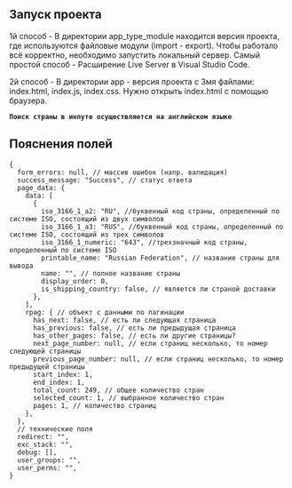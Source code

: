 ## Запуск проекта

1й способ - В директории app_type_module находится версия проекта, где используются файловые модули (import - export). Чтобы работало всё корректно, необходимо запустить локальный сервер. Самый простой способ - Расширение Live Server в Visual Studio Code.

2й способ - В директории app - версия проекта c 3мя файлами: index.html, index.js, index.css. Нужно открыть index.html с помощью браузера.

**`Поиск страны в инпуте осуществляется на английском языке`**

## Пояснения полей

```
{
  form_errors: null, // массив ошибок (напр. валидация)
  success_message: "Success", // статус ответа
  page_data: {
    data: [
      {
        iso_3166_1_a2: "RU", //буквенный код страны, определенный по системе ISO, состоящий из двух символов
        iso_3166_1_a3: "RUS", //буквенный код страны, определенный по системе ISO, состоящий из трех символов
        iso_3166_1_numeric: "643", //трехзначный код страны, определенный по системе ISO
        printable_name: "Russian Federation", // название страны для вывода
        name: "", // полное название страны
        display_order: 0,
        is_shipping_country: false, // является ли страной доставки
      },
    ],
    rpag: { // объект с данными по пагинации
      has_next: false, // есть ли следующая страница
      has_previous: false, // есть ли предыдущая страница
      has_other_pages: false, // есть ли другие страницы?
      next_page_number: null, // если страниц несколько, то номер следующей страницы
      previous_page_number: null, // если страниц несколько, то номер предыдущей страницы
      start_index: 1,
      end_index: 1,
      total_count: 249, // общее количество стран
      selected_count: 1, // выбранное количество стран
      pages: 1, // количество страниц
    },
  },
  // технические поля
  redirect: "",
  exc_stack: "",
  debug: [],
  user_groups: "",
  user_perms: "",
}
```
